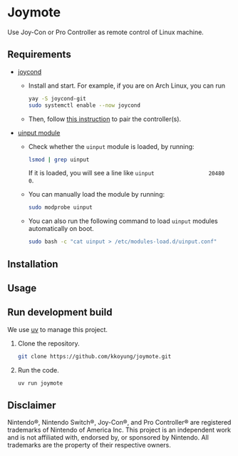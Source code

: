 # Joymote

Use Joy-Con or Pro Controller as remote control of Linux machine.

## Requirements

- [joycond](https://github.com/DanielOgorchock/joycond)
  - Install and start. For example, if you are on Arch Linux, you can run

    ```bash
    yay -S joycond-git
    sudo systemctl enable --now joycond
    ```

  - Then, follow [this instruction](https://github.com/DanielOgorchock/joycond?tab=readme-ov-file#usage) to pair the controller(s).
- [uinput module](https://www.kernel.org/doc/html/v4.12/input/uinput.html)
  - Check whether the `uinput` module is loaded, by running:

    ```bash
    lsmod | grep uinput
    ```

    If it is loaded, you will see a line like `uinput                 20480  0`.
  - You can manually load the module by running:

    ```bash
    sudo modprobe uinput
    ```

  - You can also run the following command to load `uinput` modules automatically on boot.

    ```bash
    sudo bash -c "cat uinput > /etc/modules-load.d/uinput.conf"
    ```

## Installation

## Usage

## Run development build

We use [uv](https://docs.astral.sh/) to manage this project.

1. Clone the repository.

    ```bash
    git clone https://github.com/kkoyung/joymote.git
    ```

2. Run the code.

    ```bash
    uv run joymote
    ```

## Disclaimer

Nintendo®, Nintendo Switch®, Joy-Con®, and Pro Controller® are registered trademarks of Nintendo of America Inc. This project is an independent work and is not affiliated with, endorsed by, or sponsored by Nintendo. All trademarks are the property of their respective owners.

